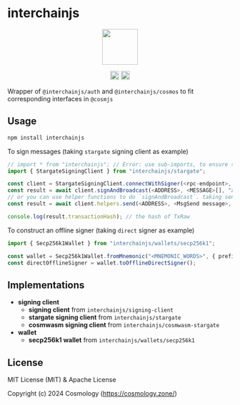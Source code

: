 # interchainjs

<p align="center">
  <img src="https://user-images.githubusercontent.com/545047/188804067-28e67e5e-0214-4449-ab04-2e0c564a6885.svg" width="80">
</p>

<p align="center" width="100%">
  <!-- <a href="https://github.com/cosmology-tech/interchainjs/actions/workflows/run-tests.yaml">
    <img height="20" src="https://github.com/cosmology-tech/interchainjs/actions/workflows/run-tests.yaml/badge.svg" />
  </a> -->
   <a href="https://github.com/cosmology-tech/interchainjs/blob/main/LICENSE-MIT"><img height="20" src="https://img.shields.io/badge/license-MIT-blue.svg"></a>
   <a href="https://github.com/cosmology-tech/interchainjs/blob/main/LICENSE-Apache"><img height="20" src="https://img.shields.io/badge/license-Apache-blue.svg"></a>
</p>

Wrapper of `@interchainjs/auth` and `@interchainjs/cosmos` to fit corresponding interfaces in `@cosmjs`

## Usage

```sh
npm install interchainjs
```

To sign messages (taking `stargate` signing client as example)

```ts
// import * from "interchainjs"; // Error: use sub-imports, to ensure small app size
import { StargateSigningClient } from "interchainjs/stargate";

const client = StargateSigningClient.connectWithSigner(<rpc-endpoint>, <offline signer>);
const result = await client.signAndBroadcast(<ADDRESS>, <MESSAGE>[], "auto");
// or you can use helper functions to do `signAndBroadcast`. taking send tokens as example
const result = await client.helpers.send(<ADDRESS>, <MsgSend message>, "auto", "");

console.log(result.transactionHash); // the hash of TxRaw
```

To construct an offline signer (taking `direct` signer as example)

```ts
import { Secp256k1Wallet } from "interchainjs/wallets/secp256k1";

const wallet = Secp256k1Wallet.fromMnemonic("<MNEMONIC_WORDS>", { prefix: "<prefix>" });
const directOfflineSigner = wallet.toOfflineDirectSigner();
```

## Implementations

- **signing client**
  - **signing client** from `interchainjs/signing-client`
  - **stargate signing client** from `interchainjs/stargate`
  - **cosmwasm signing client** from `interchainjs/cosmwasm-stargate`
- **wallet**
  - **secp256k1 wallet** from `interchainjs/wallets/secp256k1`

## License

MIT License (MIT) & Apache License

Copyright (c) 2024 Cosmology (https://cosmology.zone/)
